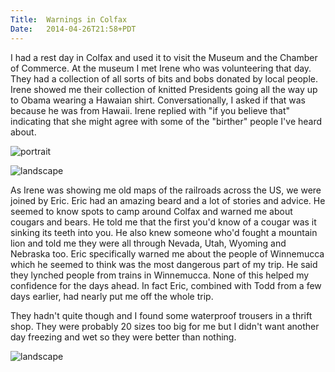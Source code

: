 ```yaml
---
Title:	Warnings in Colfax
Date:	2014-04-26T21:58+PDT
---
```


I had a rest day in Colfax and used it to visit the Museum and the Chamber of Commerce. At the museum I met Irene who was volunteering that day. They had a collection of all sorts of bits and bobs donated by local people. Irene showed me their collection of knitted Presidents going all the way up to Obama wearing a Hawaian shirt. Conversationally, I asked if that was because he was from Hawaii. Irene replied with "if you believe that" indicating that she might agree with some of the "birther" people I've heard about.

![portrait](https://farm6.staticflickr.com/5508/14071443085_27afcc99a3_z.jpg "Colfax")

![landscape](https://farm3.staticflickr.com/2914/14048332586_b4b77f31ac_z.jpg "The knitted Presidents of the United States")

As Irene was showing me old maps of the railroads across the US, we were joined by Eric. Eric had an amazing beard and a lot of stories and advice. He seemed to know spots to camp around Colfax and warned me about cougars and bears. He told me that the first you'd know of a cougar was it sinking its teeth into you. He also knew someone who'd fought a mountain lion and told me they were all through Nevada, Utah, Wyoming and Nebraska too. Eric specifically warned me about the people of Winnemucca which he seemed to think was the most dangerous part of my trip. He said they lynched people from trains in Winnemucca. None of this helped my confidence for the days ahead. In fact Eric, combined with Todd from a few days earlier, had nearly put me off the whole trip.

They hadn't quite though and I found some waterproof trousers in a thrift shop. They were probably 20 sizes too big for me but I didn't want another day freezing and wet so they were better than nothing.

![landscape](https://farm8.staticflickr.com/7372/14071908834_c916fa0770_z.jpg "Irene and Eric")
